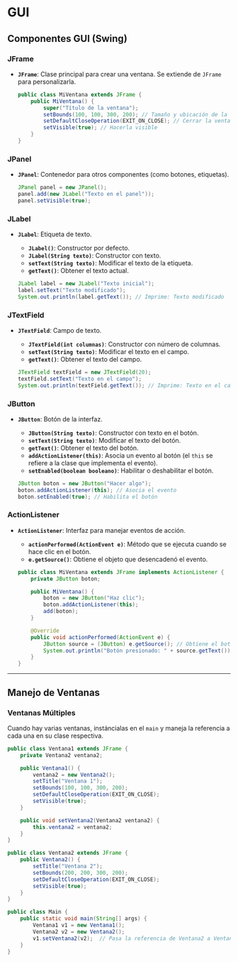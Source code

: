 # GUI

## Componentes GUI (Swing)

### **JFrame**

- **`JFrame`**: Clase principal para crear una ventana. Se extiende de `JFrame` para personalizarla.
    
    ```java
    public class MiVentana extends JFrame {
        public MiVentana() {
            super("Título de la ventana");
            setBounds(100, 100, 300, 200); // Tamaño y ubicación de la ventana
            setDefaultCloseOperation(EXIT_ON_CLOSE); // Cerrar la ventana
            setVisible(true); // Hacerla visible
        }
    }
    
    ```
    

### **JPanel**

- **`JPanel`**: Contenedor para otros componentes (como botones, etiquetas).
    
    ```java
    JPanel panel = new JPanel();
    panel.add(new JLabel("Texto en el panel"));
    panel.setVisible(true);
    
    ```
    

### **JLabel**

- **`JLabel`**: Etiqueta de texto.
    - **`JLabel()`**: Constructor por defecto.
    - **`JLabel(String texto)`**: Constructor con texto.
    - **`setText(String texto)`**: Modificar el texto de la etiqueta.
    - **`getText()`**: Obtener el texto actual.
    
    ```java
    JLabel label = new JLabel("Texto inicial");
    label.setText("Texto modificado");
    System.out.println(label.getText()); // Imprime: Texto modificado
    
    ```
    

### **JTextField**

- **`JTextField`**: Campo de texto.
    - **`JTextField(int columnas)`**: Constructor con número de columnas.
    - **`setText(String texto)`**: Modificar el texto en el campo.
    - **`getText()`**: Obtener el texto del campo.
    
    ```java
    JTextField textField = new JTextField(20);
    textField.setText("Texto en el campo");
    System.out.println(textField.getText()); // Imprime: Texto en el campo
    
    ```
    

### **JButton**

- **`JButton`**: Botón de la interfaz.
    - **`JButton(String texto)`**: Constructor con texto en el botón.
    - **`setText(String texto)`**: Modificar el texto del botón.
    - **`getText()`**: Obtener el texto del botón.
    - **`addActionListener(this)`**: Asocia un evento al botón (el `this` se refiere a la clase que implementa el evento).
    - **`setEnabled(boolean booleano)`**: Habilitar o deshabilitar el botón.
    
    ```java
    JButton boton = new JButton("Hacer algo");
    boton.addActionListener(this); // Asocia el evento
    boton.setEnabled(true); // Habilita el botón
    
    ```
    

### **ActionListener**

- **`ActionListener`**: Interfaz para manejar eventos de acción.
    - **`actionPerformed(ActionEvent e)`**: Método que se ejecuta cuando se hace clic en el botón.
    - **`e.getSource()`**: Obtiene el objeto que desencadenó el evento.
    
    ```java
    public class MiVentana extends JFrame implements ActionListener {
        private JButton boton;
    
        public MiVentana() {
            boton = new JButton("Haz clic");
            boton.addActionListener(this);
            add(boton);
        }
    
        @Override
        public void actionPerformed(ActionEvent e) {
            JButton source = (JButton) e.getSource(); // Obtiene el botón que desencadenó el evento
            System.out.println("Botón presionado: " + source.getText());
        }
    }
    
    ```
    

---

## Manejo de Ventanas

### **Ventanas Múltiples**

Cuando hay varias ventanas, instáncialas en el `main` y maneja la referencia a cada una en su clase respectiva.

```java
public class Ventana1 extends JFrame {
    private Ventana2 ventana2;

    public Ventana1() {
        ventana2 = new Ventana2();
        setTitle("Ventana 1");
        setBounds(100, 100, 300, 200);
        setDefaultCloseOperation(EXIT_ON_CLOSE);
        setVisible(true);
    }

    public void setVentana2(Ventana2 ventana2) {
        this.ventana2 = ventana2;
    }
}

public class Ventana2 extends JFrame {
    public Ventana2() {
        setTitle("Ventana 2");
        setBounds(200, 200, 300, 200);
        setDefaultCloseOperation(EXIT_ON_CLOSE);
        setVisible(true);
    }
}

public class Main {
    public static void main(String[] args) {
        Ventana1 v1 = new Ventana1();
        Ventana2 v2 = new Ventana2();
        v1.setVentana2(v2);  // Pasa la referencia de Ventana2 a Ventana1
    }
}

```